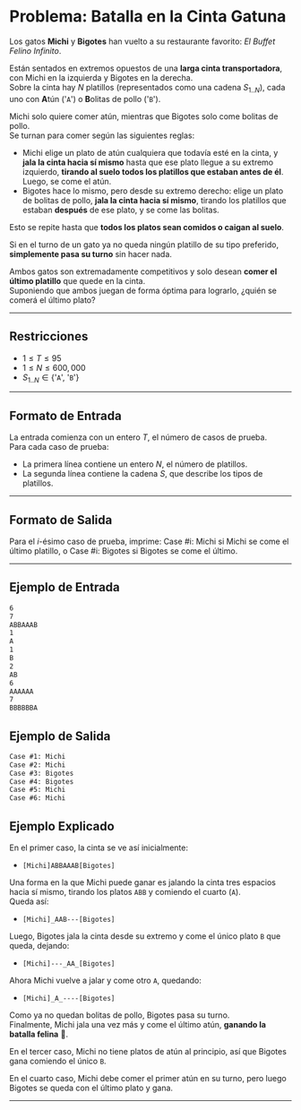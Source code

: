 # Problema: Batalla en la Cinta Gatuna

Los gatos **Michi** y **Bigotes** han vuelto a su restaurante favorito: _El Buffet Felino Infinito_.

Están sentados en extremos opuestos de una **larga cinta transportadora**, con Michi en la izquierda y Bigotes en la derecha.  
Sobre la cinta hay $N$ platillos (representados como una cadena $S_{1..N}$), cada uno con **A**tún ('`A`') o **B**olitas de pollo ('`B`').

Michi solo quiere comer atún, mientras que Bigotes solo come bolitas de pollo.  
Se turnan para comer según las siguientes reglas:

- Michi elige un plato de atún cualquiera que todavía esté en la cinta, y **jala la cinta hacia sí mismo** hasta que ese plato llegue a su extremo izquierdo, **tirando al suelo todos los platillos que estaban antes de él**. Luego, se come el atún.
- Bigotes hace lo mismo, pero desde su extremo derecho: elige un plato de bolitas de pollo, **jala la cinta hacia sí mismo**, tirando los platillos que estaban **después** de ese plato, y se come las bolitas.

Esto se repite hasta que **todos los platos sean comidos o caigan al suelo**.

Si en el turno de un gato ya no queda ningún platillo de su tipo preferido, **simplemente pasa su turno** sin hacer nada.

Ambos gatos son extremadamente competitivos y solo desean **comer el último platillo** que quede en la cinta.  
Suponiendo que ambos juegan de forma óptima para lograrlo, ¿quién se comerá el último plato?

---

## Restricciones

- $1 \le T \le 95$
- $1 \le N \le 600{,}000$
- $S_{1..N} \in \{$'`A`', '`B`'$\}$

---

## Formato de Entrada

La entrada comienza con un entero $T$, el número de casos de prueba.  
Para cada caso de prueba:

- La primera línea contiene un entero $N$, el número de platillos.
- La segunda línea contiene la cadena $S$, que describe los tipos de platillos.

---

## Formato de Salida

Para el $i$-ésimo caso de prueba, imprime:
Case #i: Michi si Michi se come el último platillo, o
Case #i: Bigotes si Bigotes se come el último.

---

## Ejemplo de Entrada

```txt
6
7
ABBAAAB
1
A
1
B
2
AB
6
AAAAAA
7
BBBBBBA
```

## Ejemplo de Salida

```txt
Case #1: Michi
Case #2: Michi
Case #3: Bigotes
Case #4: Bigotes
Case #5: Michi
Case #6: Michi
```

## Ejemplo Explicado

En el primer caso, la cinta se ve así inicialmente:

- `[Michi]ABBAAAB[Bigotes]`

Una forma en la que Michi puede ganar es jalando la cinta tres espacios hacia sí mismo, tirando los platos `ABB` y comiendo el cuarto (`A`).  
Queda así:

- `[Michi]_AAB---[Bigotes]`

Luego, Bigotes jala la cinta desde su extremo y come el único plato `B` que queda, dejando:

- `[Michi]---_AA_[Bigotes]`

Ahora Michi vuelve a jalar y come otro `A`, quedando:

- `[Michi]_A_----[Bigotes]`

Como ya no quedan bolitas de pollo, Bigotes pasa su turno.  
Finalmente, Michi jala una vez más y come el último atún, **ganando la batalla felina** 🐾.

En el tercer caso, Michi no tiene platos de atún al principio, así que Bigotes gana comiendo el único `B`.

En el cuarto caso, Michi debe comer el primer atún en su turno, pero luego Bigotes se queda con el último plato y gana.

---
